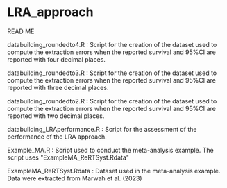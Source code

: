 # LRA_approach

READ ME

databuilding_roundedto4.R : Script for the creation of the dataset used to compute the extraction errors when the reported survival and 95%CI are reported with four decimal places.

databuilding_roundedto3.R : Script for the creation of the dataset used to compute the extraction errors when the reported survival and 95%CI are reported with three decimal places.

databuilding_roundedto2.R : Script for the creation of the dataset used to compute the extraction errors when the reported survival and 95%CI are reported with two decimal places.

databuilding_LRAperformance.R : Script for the assessment of the performance of the LRA approach.

Example_MA.R : Script used to conduct the meta-analysis example. The script uses "ExampleMA_ReRTSyst.Rdata"

ExampleMA_ReRTSyst.Rdata : Dataset used in the meta-analysis example. Data were extracted from Marwah et al. (2023)
	



